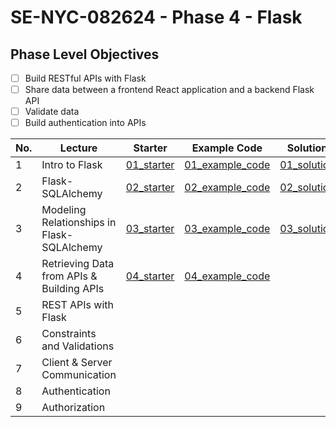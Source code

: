 # SE-NYC-082624 - Phase 4 - Flask

## Phase Level Objectives

- [ ] Build RESTful APIs with Flask
- [ ] Share data between a frontend React application and a backend Flask API
- [ ] Validate data
- [ ] Build authentication into APIs

|No. | Lecture                          | Starter 	| Example Code 	| Solution 	|
|----|------------------------------	|:-----:	|--------	|---------	|
|1 | Intro to Flask                             |[01_starter](https://github.com/RikkuX491/SE-NYC-082624-Phase-4/tree/01_starter)|[01_example_code](https://github.com/RikkuX491/SE-NYC-082624-Phase-4/tree/01_example_code)|[01_solution](https://github.com/RikkuX491/SE-NYC-082624-Phase-4/tree/01_solution)|
|2 | Flask-SQLAlchemy                           |[02_starter](https://github.com/RikkuX491/SE-NYC-082624-Phase-4/tree/02_starter)|[02_example_code](https://github.com/RikkuX491/SE-NYC-082624-Phase-4/tree/02_example_code)|[02_solution](https://github.com/RikkuX491/SE-NYC-082624-Phase-4/tree/02_solution)|
|3 | Modeling Relationships in Flask-SQLAlchemy |[03_starter](https://github.com/RikkuX491/SE-NYC-082624-Phase-4/tree/03_starter)|[03_example_code](https://github.com/RikkuX491/SE-NYC-082624-Phase-4/tree/03_example_code)|[03_solution](https://github.com/RikkuX491/SE-NYC-082624-Phase-4/tree/03_solution)|
|4 | Retrieving Data from APIs & Building APIs  |[04_starter](https://github.com/RikkuX491/SE-NYC-082624-Phase-4/tree/04_starter)|[04_example_code](https://github.com/RikkuX491/SE-NYC-082624-Phase-4/tree/04_example_code)||
|5 | REST APIs with Flask                       ||||
|6 | Constraints and Validations                ||||
|7 | Client & Server Communication              ||||
|8 | Authentication                             ||||
|9 | Authorization                              ||||